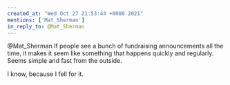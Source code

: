 ```yaml
---
created_at: "Wed Oct 27 21:53:44 +0000 2021"
mentions: ['Mat_Sherman']
in_reply_to: @Mat_Sherman
---
```


@Mat_Sherman If people see a bunch of fundraising announcements all the time, it makes it seem like something that happens quickly and regularly. Seems simple and fast from the outside.

I know, because I fell for it.